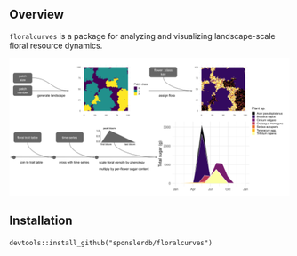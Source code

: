 ## Overview

`floralcurves` is a package for analyzing and visualizing landscape-scale floral resource dynamics.  

![Alt text](https://github.com/sponslerdb/floralcurves/blob/main/inst/extdata/model_schematic.png?raw=true "Title")


## Installation

`devtools::install_github("sponslerdb/floralcurves")`


